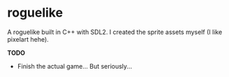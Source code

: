 # roguelike

A roguelike built in C++ with SDL2. I created the sprite assets myself (I like pixelart hehe).

**TODO**
- Finish the actual game... But seriously...
